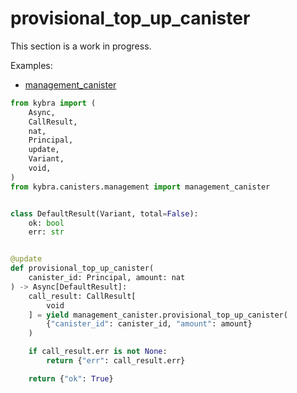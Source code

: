# provisional_top_up_canister

This section is a work in progress.

Examples:

-   [management_canister](https://github.com/demergent-labs/kybra/tree/main/examples/management_canister)

```python
from kybra import (
    Async,
    CallResult,
    nat,
    Principal,
    update,
    Variant,
    void,
)
from kybra.canisters.management import management_canister


class DefaultResult(Variant, total=False):
    ok: bool
    err: str


@update
def provisional_top_up_canister(
    canister_id: Principal, amount: nat
) -> Async[DefaultResult]:
    call_result: CallResult[
        void
    ] = yield management_canister.provisional_top_up_canister(
        {"canister_id": canister_id, "amount": amount}
    )

    if call_result.err is not None:
        return {"err": call_result.err}

    return {"ok": True}
```
